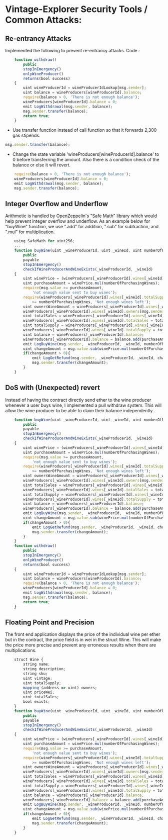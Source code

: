 # Vintage-Explorer Security Tools / Common Attacks:

## Re-entrancy Attacks
Implemented the following to prevent re-entrancy attacks.
Code : 
```javascript
    function withdraw()
        public
        stopInEmergency()
        onlyWineProducer()
        returns(bool success)
    {
        uint wineProducerId = wineProducerIdLookup[msg.sender];
        uint balance = wineProducers[wineProducerId].balance;
        require(balance > 0, 'There is not enough balance');
        wineProducers[wineProducerId].balance = 0;
        emit LogWithdrawal(msg.sender, balance);
        msg.sender.transfer(balance);
        return true;
    }
```
* Use transfer function instead of call function so that it forwards 2,300 gas stipends.
```javascript
msg.sender.transfer(balance);
```
* Change the state variable 'wineProducers[wineProducerId].balance' to 0 before transferring the amount. Also there is a condition check of the balance or else it will revert.
```javascript
    require(balance > 0, 'There is not enough balance');
    wineProducers[wineProducerId].balance = 0;
    emit LogWithdrawal(msg.sender, balance);
    msg.sender.transfer(balance);
```

## Integer Overflow and Underflow
Arithmetic is handled by OpenZeppelin's "Safe Math" library which would help prevent integer overflow and underflow. As an example below for "buyWine" function, we use ".add" for addition, ".sub" for subtraction, and ".mul" for multiplication.
```javascript
    using SafeMath for uint256;
    ...
    function buyWine(uint _wineProducerId, uint _wineId, uint numberOfPurchasingWines)
        public
        payable
        stopInEmergency()
        checkIfWineProducerAndWineExists(_wineProducerId, _wineId)
    {
        uint winePrice = (wineProducers[_wineProducerId].wines[_wineId].priceWei) * ONE_WEI;
        uint purchaseAmount = winePrice.mul(numberOfPurchasingWines);
        require(msg.value >= purchaseAmount,
            'not enough value sent to buy wines');
        require(wineProducers[_wineProducerId].wines[_wineId].totalSupply
            >= numberOfPurchasingWines, 'Not enough wines left');
        uint ownersWineAmount = wineProducers[_wineProducerId].wines[_wineId].owners[msg.sender];
        wineProducers[_wineProducerId].wines[_wineId].owners[msg.sender] = ownersWineAmount.add(numberOfPurchasingWines);
        uint totalSales = wineProducers[_wineProducerId].wines[_wineId].totalSales;
        wineProducers[_wineProducerId].wines[_wineId].totalSales = totalSales.add(numberOfPurchasingWines);
        uint totalSupply = wineProducers[_wineProducerId].wines[_wineId].totalSupply;
        wineProducers[_wineProducerId].wines[_wineId].totalSupply = totalSupply.sub(numberOfPurchasingWines);
        uint balance = wineProducers[_wineProducerId].balance;
        wineProducers[_wineProducerId].balance = balance.add(purchaseAmount);
        emit LogBuyWine(msg.sender, _wineProducerId, _wineId, numberOfPurchasingWines);
        uint changeAmount = msg.value.sub(winePrice.mul(numberOfPurchasingWines));
        if(changeAmount > 0){
            emit LogGetRefund(msg.sender, _wineProducerId, _wineId, changeAmount);
            msg.sender.transfer(changeAmount);
        }
    }
```

## DoS with (Unexpected) revert
Instead of having the contract directly send ether to the wine producer whenever a user buys wine, I implemented a pull withdraw system. This will allow the wine producer to be able to claim their balance independently.
```javascript
    function buyWine(uint _wineProducerId, uint _wineId, uint numberOfPurchasingWines)
        public
        payable
        stopInEmergency()
        checkIfWineProducerAndWineExists(_wineProducerId, _wineId)
    {
        uint winePrice = (wineProducers[_wineProducerId].wines[_wineId].priceWei) * ONE_WEI;
        uint purchaseAmount = winePrice.mul(numberOfPurchasingWines);
        require(msg.value >= purchaseAmount,
            'not enough value sent to buy wines');
        require(wineProducers[_wineProducerId].wines[_wineId].totalSupply
            >= numberOfPurchasingWines, 'Not enough wines left');
        uint ownersWineAmount = wineProducers[_wineProducerId].wines[_wineId].owners[msg.sender];
        wineProducers[_wineProducerId].wines[_wineId].owners[msg.sender] = ownersWineAmount.add(numberOfPurchasingWines);
        uint totalSales = wineProducers[_wineProducerId].wines[_wineId].totalSales;
        wineProducers[_wineProducerId].wines[_wineId].totalSales = totalSales.add(numberOfPurchasingWines);
        uint totalSupply = wineProducers[_wineProducerId].wines[_wineId].totalSupply;
        wineProducers[_wineProducerId].wines[_wineId].totalSupply = totalSupply.sub(numberOfPurchasingWines);
        uint balance = wineProducers[_wineProducerId].balance;
        wineProducers[_wineProducerId].balance = balance.add(purchaseAmount);
        emit LogBuyWine(msg.sender, _wineProducerId, _wineId, numberOfPurchasingWines);
        uint changeAmount = msg.value.sub(winePrice.mul(numberOfPurchasingWines));
        if(changeAmount > 0){
            emit LogGetRefund(msg.sender, _wineProducerId, _wineId, changeAmount);
            msg.sender.transfer(changeAmount);
        }
    }
    function withdraw()
        public
        stopInEmergency()
        onlyWineProducer()
        returns(bool success)
    {
        uint wineProducerId = wineProducerIdLookup[msg.sender];
        uint balance = wineProducers[wineProducerId].balance;
        require(balance > 0, 'There is not enough balance');
        wineProducers[wineProducerId].balance = 0;
        emit LogWithdrawal(msg.sender, balance);
        msg.sender.transfer(balance);
        return true;
    }
```

## Floating Point and Precision
The front end application displays the price of the individual wine per ether but in the contract, the price field is in wei in the struct Wine. This will make the price more precise and prevent any erroneous results when there are multiplications.
```javascript
    struct Wine {
        string name;
        string description;
        string sku;
        uint vintage;
        uint totalSupply;
        mapping (address => uint) owners;
        uint priceWei;
        uint totalSales;
        bool exists;
    }
    function buyWine(uint _wineProducerId, uint _wineId, uint numberOfPurchasingWines)
        public
        payable
        stopInEmergency()
        checkIfWineProducerAndWineExists(_wineProducerId, _wineId)
    {
        uint winePrice = (wineProducers[_wineProducerId].wines[_wineId].priceWei) * ONE_WEI;
        uint purchaseAmount = winePrice.mul(numberOfPurchasingWines);
        require(msg.value >= purchaseAmount,
            'not enough value sent to buy wines');
        require(wineProducers[_wineProducerId].wines[_wineId].totalSupply
            >= numberOfPurchasingWines, 'Not enough wines left');
        uint ownersWineAmount = wineProducers[_wineProducerId].wines[_wineId].owners[msg.sender];
        wineProducers[_wineProducerId].wines[_wineId].owners[msg.sender] = ownersWineAmount.add(numberOfPurchasingWines);
        uint totalSales = wineProducers[_wineProducerId].wines[_wineId].totalSales;
        wineProducers[_wineProducerId].wines[_wineId].totalSales = totalSales.add(numberOfPurchasingWines);
        uint totalSupply = wineProducers[_wineProducerId].wines[_wineId].totalSupply;
        wineProducers[_wineProducerId].wines[_wineId].totalSupply = totalSupply.sub(numberOfPurchasingWines);
        uint balance = wineProducers[_wineProducerId].balance;
        wineProducers[_wineProducerId].balance = balance.add(purchaseAmount);
        emit LogBuyWine(msg.sender, _wineProducerId, _wineId, numberOfPurchasingWines);
        uint changeAmount = msg.value.sub(winePrice.mul(numberOfPurchasingWines));
        if(changeAmount > 0){
            emit LogGetRefund(msg.sender, _wineProducerId, _wineId, changeAmount);
            msg.sender.transfer(changeAmount);
        }
    }
```